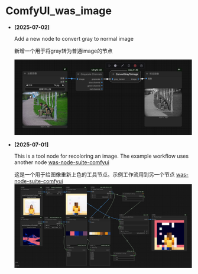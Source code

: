 # ComfyUI_was_image

- **[2025-07-02]**

    Add a new node to convert gray to normal image

    新增一个用于将gray转为普通image的节点

    ![](./assets/20250702.png)


- **[2025-07-01]** 

    This is a tool node for recoloring an image. The example workflow uses another node [was-node-suite-comfyui](https://github.com/kongds1999/was-node-suite-comfyui)

    这是一个用于给图像重新上色的工具节点。示例工作流用到另一个节点 [was-node-suite-comfyui](https://github.com/kongds1999/was-node-suite-comfyui)
![](assets/20250701.png)

